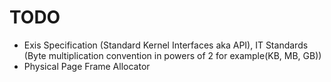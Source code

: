 # TODO

- Exis Specification (Standard Kernel Interfaces aka API), IT Standards (Byte multiplication convention in powers of 2 for example(KB, MB, GB))
- Physical Page Frame Allocator